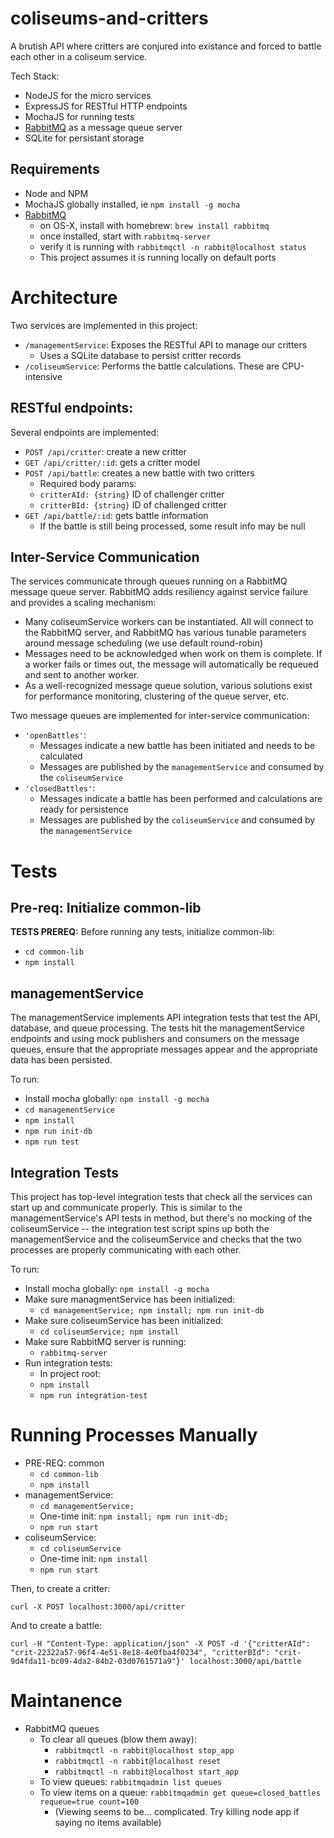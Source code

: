 # coliseums-and-critters

A brutish API where critters are conjured into existance and forced to battle each other in a coliseum service.
   
Tech Stack:
- NodeJS for the micro services
- ExpressJS for RESTful HTTP endpoints
- MochaJS for running tests
- [RabbitMQ](https://www.rabbitmq.com) as a message queue server 
- SQLite for persistant storage

## Requirements
- Node and NPM
- MochaJS globally installed, ie `npm install -g mocha`
- [RabbitMQ](https://www.rabbitmq.com)
  - on OS-X, install with homebrew: `brew install rabbitmq`
  - once installed, start with `rabbitmq-server`
  - verify it is running with `rabbitmqctl -n rabbit@localhost status`
  - This project assumes it is running locally on default ports
  
# Architecture

Two services are implemented in this project:
- `/managementService`: Exposes the RESTful API to manage our critters
  - Uses a SQLite database to persist critter records
- `/coliseumService`: Performs the battle calculations.  These are CPU-intensive

## RESTful endpoints:
Several endpoints are implemented:
- `POST /api/critter`: create a new critter
- `GET /api/critter/:id`: gets a critter model
- `POST /api/battle`: creates a new battle with two critters
  - Required body params:
  - `critterAId: {string}` ID of challenger critter
  - `critterBId: {string}` ID of challenged critter
- `GET /api/battle/:id`: gets battle information
  - If the battle is still being processed, some result info may be null


## Inter-Service Communication

The services communicate through queues running on a RabbitMQ message queue server.
RabbitMQ adds resiliency against service failure and provides a scaling mechanism:
- Many coliseumService workers can be instantiated.  All will connect to the RabbitMQ
  server, and RabbitMQ has various tunable parameters around message scheduling (we use 
  default round-robin)
- Messages need to be acknowledged when work on them is complete.  If a worker fails or times out,
  the message will automatically be requeued and sent to another worker.
- As a well-recognized message queue solution, various solutions exist for performance monitoring,
  clustering of the queue server, etc.
  
Two message queues are implemented for inter-service communication:
- `'openBattles'`: 
  - Messages indicate a new battle has been initiated and needs to be calculated
  - Messages are published by the `managementService` and consumed by the `coliseumService`
- `'closedBattles'`:
  - Messages indicate a battle has been performed and calculations are ready for persistence
  - Messages are published by the `coliseumService` and consumed by the `managementService`
  
# Tests
## Pre-req: Initialize common-lib
**TESTS PREREQ:** Before running any tests, initialize common-lib:
- `cd common-lib`
- `npm install`
  
## managementService
The managementService implements API integration tests that test the API, database, and queue processing.
 The tests hit the managementService endpoints and using mock publishers and consumers on the message queues,
 ensure that the appropriate messages appear and the appropriate data has been persisted.
 
To run:
- Install mocha globally: `npm install -g mocha`
- `cd managementService`
- `npm install`
- `npm run init-db`
- `npm run test`

## Integration Tests
This project has top-level integration tests that check all the services can start up and communicate properly.
This is similar to the managementService's API tests in method, but there's no mocking of the coliseumService -- 
the integration test script spins up both the managementService and the coliseumService and checks that the two
processes are properly communicating with each other.

To run:
- Install mocha globally: `npm install -g mocha`
- Make sure managmentService has been initialized:
  - `cd managementService; npm install; npm run init-db`
- Make sure coliseumService has been initialized:
  - `cd coliseumService; npm install`
- Make sure RabbitMQ server is running:
  - `rabbitmq-server`
- Run integration tests:
  - In project root:
  - `npm install`
  - `npm run integration-test`
  
# Running Processes Manually
- PRE-REQ: common
  - `cd common-lib`
  - `npm install`
- managementService:
  - `cd managementService;`
  - One-time init: `npm install; npm run init-db;`
  - `npm run start`
- coliseumService:
  - `cd coliseumService`
  - One-time init: `npm install`
  - `npm run start`
  
Then, to create a critter:

`curl -X POST localhost:3000/api/critter`

And to create a battle:

`curl -H "Content-Type: application/json" -X POST -d '{"critterAId": "crit-22322a57-96f4-4e51-8e18-4e0fba4f0234", "critterBId": "crit-9d4fda11-bc09-4da2-84b2-03d0761571a9"}' localhost:3000/api/battle`
  
# Maintanence 
- RabbitMQ queues
  - To clear all queues (blow them away):
    - `rabbitmqctl -n rabbit@localhost stop_app`
    - `rabbitmqctl -n rabbit@localhost reset`
    - `rabbitmqctl -n rabbit@localhost start_app`
  - To view queues: `rabbitmqadmin list queues`
  - To view items on a queue: `rabbitmqadmin get queue=closed_battles requeue=true count=100`
    - (Viewing seems to be... complicated.  Try killing node app if saying no items available)
    
